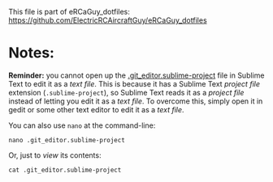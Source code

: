 This file is part of eRCaGuy_dotfiles: https://github.com/ElectricRCAircraftGuy/eRCaGuy_dotfiles

# Notes:

**Reminder:** you cannot open up the [.git_editor.sublime-project](.git_editor.sublime-project) file in Sublime Text to edit it as a _text file_. This is because it has a Sublime Text _project file_ extension (`.sublime-project`), so Sublime Text reads it as a _project file_ instead of letting you edit it as a _text file_. To overcome this, simply open it in gedit or some other text editor to edit it as a _text file_.

You can also use `nano` at the command-line:

    nano .git_editor.sublime-project

Or, just to _view_ its contents:

    cat .git_editor.sublime-project

